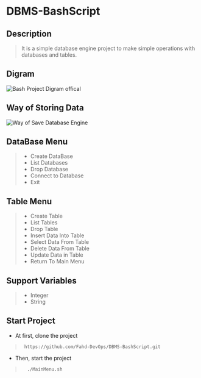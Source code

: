 # DBMS-BashScript

## Description
> It is a simple database engine project to make simple operations with databases and tables. 

<a name="desc"></a>
## Digram 
![Bash Project Digram offical](https://user-images.githubusercontent.com/47304558/218662079-40aad1f2-4964-4051-b765-09fc86b74d2e.png)

## Way of Storing Data
![Way of Save Database Engine](https://user-images.githubusercontent.com/47304558/218662095-f2927093-e9de-4a7e-acd6-06332c9302d2.png)
## DataBase Menu
> - Create DataBase
> - List Databases
> - Drop Database
> - Connect to Database
> - Exit 

## Table Menu
> - Create Table
> - List Tables
> - Drop Table
> - Insert Data Into Table
> - Select Data From Table
> - Delete Data From Table
> - Update Data in Table
> - Return To Main Menu

## Support Variables
> - Integer
> - String

<a name="desc"></a>
## Start Project 
- At first, clone the project
>      https://github.com/Fahd-DevOps/DBMS-BashScript.git
- Then, start the project
>       ./MainMenu.sh



